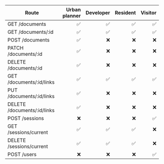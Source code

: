 | Route                       | Urban planner | Developer | Resident | Visitor |
| --------------------------- | ------------: | --------: | -------: | ------: |
| GET /documents              |            ✅ |        ✅ |       ✅ |      ✅ |
| GET /documents/:id          |            ✅ |        ✅ |       ✅ |      ✅ |
| POST /documents             |            ✅ |        ❌ |       ❌ |      ❌ |
| PATCH /documents/:id        |            ✅ |        ❌ |       ❌ |      ❌ |
| DELETE /documents/:id       |            ✅ |        ❌ |       ❌ |      ❌ |
| GET /documents/:id/links    |            ✅ |        ✅ |       ✅ |      ✅ |
| PUT /documents/:id/links    |            ✅ |        ❌ |       ❌ |      ❌ |
| DELETE /documents/:id/links |            ✅ |        ❌ |       ❌ |      ❌ |
| POST /sessions              |            ❌ |        ❌ |       ❌ |      ✅ |
| GET /sessions/current       |            ✅ |        ✅ |       ✅ |      ❌ |
| DELETE /sessions/current    |            ✅ |        ✅ |       ✅ |      ❌ |
| POST /users                 |            ❌ |        ❌ |       ❌ |      ✅ |
